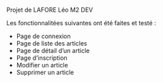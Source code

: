 Projet de LAFORE Léo M2 DEV

Les fonctionnalitées suivantes ont été faites et testé : 
 - Page de connexion
 - Page de liste des articles
 - Page de détail d’un article
 - Page d’inscription
 - Modifier un article
 - Supprimer un article
